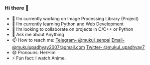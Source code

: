 ### Hi there 👋



- 🔭 I’m currently working on Image Processing Library (Project)
- 🌱 I’m currently learning Python and Web Development
- 👯 I’m looking to collaborate on projects in C/C++ or Python
- 💬 Ask me about Anything
- 📫 How to reach me: [Telegram- @mukul_senpai](t.me/mukul_senpai) [Email- @mukulupadhyay2007@gmail.com](mukulupadhyay2007@gmail.com) [Twitter- @mukul_upadhyay7](https://twitter.com/mukul_upadhyay7)
- 😄 Pronouns: He/Him
- ⚡ Fun fact: I watch Anime.
